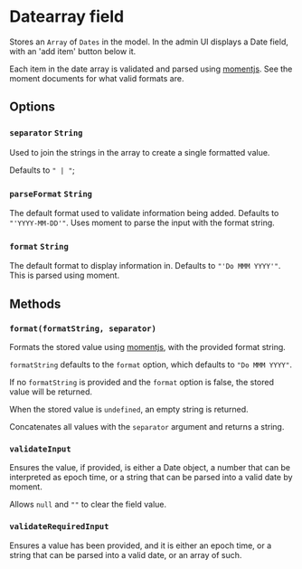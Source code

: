 # Datearray field

Stores an `Array` of `Dates` in the model.
In the admin UI displays a Date field, with an 'add item' button below it.

Each item in the date array is validated and parsed using [momentjs](momentjs.com). See the moment documents for what valid formats are.

## Options

### `separator` `String`

Used to join the strings in the array to create a single formatted value.

Defaults to `" | "`;

### `parseFormat` `String`

The default format used to validate information being added. Defaults to `"'YYYY-MM-DD'"`. Uses moment to parse the input with the format string.

### `format` `String`

The default format to display information in. Defaults to `"'Do MMM YYYY'"`. This is parsed using moment.

## Methods

### `format(formatString, separator)`

Formats the stored value using [momentjs](http://momentjs.com/), with the provided format string.

`formatString` defaults to the `format` option, which defaults to `"Do MMM YYYY"`.

If no `formatString` is provided and the `format` option is false, the stored value will be returned.

When the stored value is `undefined`, an empty string is returned.

Concatenates all values with the `separator` argument and returns a string.

### `validateInput`

Ensures the value, if provided, is either a Date object, a number that can be interpreted as epoch time, or a string that can be parsed into a valid date by moment.

Allows `null` and `""` to clear the field value.

### `validateRequiredInput`

Ensures a value has been provided, and it is either an epoch time, or a string that can be parsed into a valid date, or an array of such.
